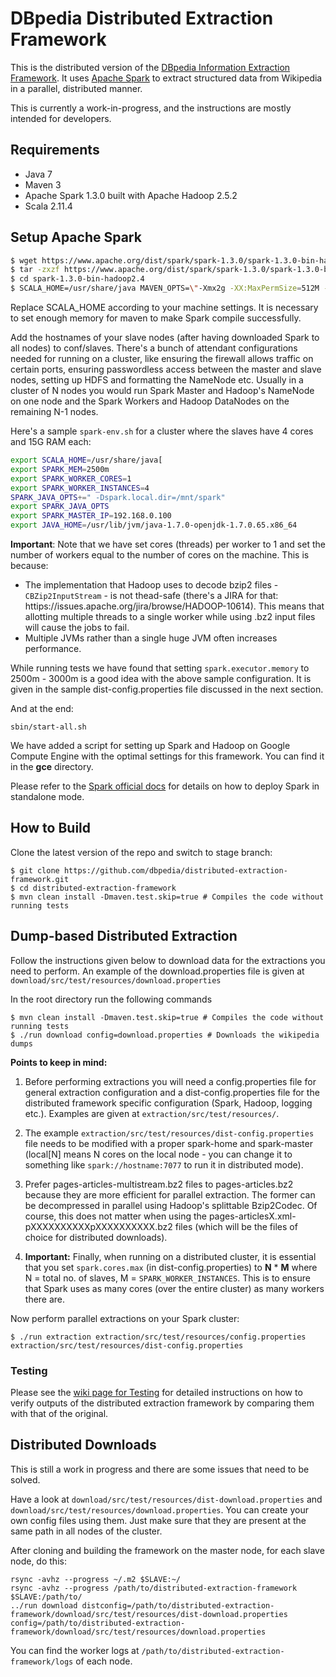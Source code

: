 DBpedia Distributed Extraction Framework 
==================================

This is the distributed version of the [DBpedia Information Extraction Framework](https://github.com/dbpedia/extraction-framework/). It uses [Apache Spark](http://spark.apache.org) to extract structured data from Wikipedia in a parallel, distributed manner.

This is currently a work-in-progress, and the instructions are mostly intended for developers.

## Requirements
* Java 7
* Maven 3
* Apache Spark 1.3.0 built with Apache Hadoop 2.5.2
* Scala 2.11.4

## Setup Apache Spark

```bash
$ wget https://www.apache.org/dist/spark/spark-1.3.0/spark-1.3.0-bin-hadoop2.4.tgz 
$ tar -zxzf https://www.apache.org/dist/spark/spark-1.3.0/spark-1.3.0-bin-hadoop2.4.tgz
$ cd spark-1.3.0-bin-hadoop2.4
$ SCALA_HOME=/usr/share/java MAVEN_OPTS=\"-Xmx2g -XX:MaxPermSize=512M -XX:ReservedCodeCacheSize=512m\" mvn -Dhadoop.version=2.2.0 -Dprotobuf.version=2.5.0 -DskipTests clean package
```

Replace SCALA_HOME according to your machine settings. It is necessary to set enough memory for maven to make Spark compile successfully.

Add the hostnames of your slave nodes (after having downloaded Spark to all nodes) to conf/slaves. There's a bunch of attendant configurations needed for running on a cluster, like ensuring the firewall allows traffic on certain ports, ensuring passwordless access between the master and slave nodes, setting up HDFS and formatting the NameNode etc. Usually in a cluster of N nodes you would run Spark Master and Hadoop's NameNode on one node and the Spark Workers and Hadoop DataNodes on the remaining N-1 nodes.

Here's a sample `spark-env.sh` for a cluster where the slaves have 4 cores and 15G RAM each:
```bash
export SCALA_HOME=/usr/share/java[
export SPARK_MEM=2500m
export SPARK_WORKER_CORES=1
export SPARK_WORKER_INSTANCES=4
SPARK_JAVA_OPTS+=" -Dspark.local.dir=/mnt/spark"
export SPARK_JAVA_OPTS
export SPARK_MASTER_IP=192.168.0.100
export JAVA_HOME=/usr/lib/jvm/java-1.7.0-openjdk-1.7.0.65.x86_64
```

**Important**: Note that we have set cores (threads) per worker to 1 and set the number of workers equal to the number of cores on the machine. This is because:
* The implementation that Hadoop uses to decode bzip2 files - `CBZip2InputStream` - is not thead-safe (there's a JIRA for that: httips://issues.apache.org/jira/browse/HADOOP-10614). This means that allotting multiple threads to a single worker while using .bz2 input files will cause the jobs to fail.
* Multiple JVMs rather than a single huge JVM often increases performance.

While running tests we have found that setting `spark.executor.memory` to 2500m - 3000m is a good idea with the above sample configuration. It is given in the sample dist-config.properties file discussed in the next section.

And at the end:

```
sbin/start-all.sh
```
    
We have added a script for setting up Spark and Hadoop on Google Compute Engine with the optimal settings for this framework. You can find it in the **gce** directory.
    
Please refer to the [Spark official docs](https://spark.apache.org/docs/latest/spark-standalone.html) for details on how to deploy Spark in standalone mode.

## How to Build

Clone the latest version of the repo and switch to stage branch:

    $ git clone https://github.com/dbpedia/distributed-extraction-framework.git
    $ cd distributed-extraction-framework
    $ mvn clean install -Dmaven.test.skip=true # Compiles the code without running tests

## Dump-based Distributed Extraction

Follow the instructions given below to download data for the extractions you need to perform. An example of the download.properties file is given at `download/src/test/resources/download.properties`

In the root directory run the following commands

    $ mvn clean install -Dmaven.test.skip=true # Compiles the code without running tests
    $ ./run download config=download.properties # Downloads the wikipedia dumps

**Points to keep in mind:**

1. Before performing extractions you will need a config.properties file for general extraction configuration and a dist-config.properties file for the distributed framework specific configuration (Spark, Hadoop, logging etc.). Examples are given at `extraction/src/test/resources/`.

2. The example `extraction/src/test/resources/dist-config.properties` file needs to be modified with a proper spark-home and spark-master (local[N] means N cores on the local node - you can change it to something like `spark://hostname:7077` to run it in distributed mode).

3. Prefer pages-articles-multistream.bz2 files to pages-articles.bz2 because they are more efficient for parallel extraction. The former can be decompressed in parallel using Hadoop's splittable Bzip2Codec. Of course, this does not matter when using the pages-articlesX.xml-pXXXXXXXXXXpXXXXXXXXXX.bz2 files (which will be the files of choice for distributed downloads).

4. **Important:** Finally, when running on a distributed cluster, it is essential that you set `spark.cores.max` (in dist-config.properties) to **N** \* **M** where N = total no. of slaves, M = `SPARK_WORKER_INSTANCES`. This is to ensure that Spark uses as many cores (over the entire cluster) as many workers there are.

Now perform parallel extractions on your Spark cluster:

    $ ./run extraction extraction/src/test/resources/config.properties extraction/src/test/resources/dist-config.properties


### Testing
Please see the [wiki page for Testing](https://github.com/dbpedia/distributed-extraction-framework/wiki/Testing) for detailed instructions on how to verify outputs of the distributed extraction framework by comparing them with that of the original.

## Distributed Downloads

This is still a work in progress and there are some issues that need to be solved.

Have a look at `download/src/test/resources/dist-download.properties` and `download/src/test/resources/download.properties`. You can create your own config files using them. Just make sure that they are present at the same path in all nodes of the cluster.

After cloning and building the framework on the master node, for each slave node, do this:
```
rsync -avhz --progress ~/.m2 $SLAVE:~/
rsync -avhz --progress /path/to/distributed-extraction-framework $SLAVE:/path/to/
../run download distconfig=/path/to/distributed-extraction-framework/download/src/test/resources/dist-download.properties config=/path/to/distributed-extraction-framework/download/src/test/resources/download.properties
```

You can find the worker logs at `/path/to/distributed-extraction-framework/logs` of each node.

